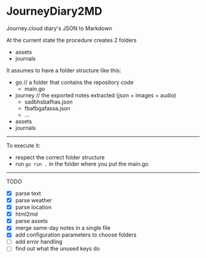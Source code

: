 ﻿# JourneyDiary2MD

Journey.cloud diary's JSON to Markdown

At the current state the procedure creates 2 folders
- assets
- journals

It assumes to have a folder structure like this:

+ go        // a folder that contains the repository code
  - main.go
+ journey   // the exported notes extracted (json + images + audio)
  - sadbhsbafhas.json
  - fbafbgafassa.json
  - ...
+ assets
+ journals

---

To execute it:
- respect the correct folder structure
- run ```go run .``` in the folder where you put the main.go

---

TODO
- [x] parse text
- [x] parse weather
- [x] parse location
- [x] html2md
- [x] parse assets
- [x] merge same-day notes in a single file
- [x] add configuration parameters to choose folders
- [ ] add error handling
- [ ] find out what the unused keys do
